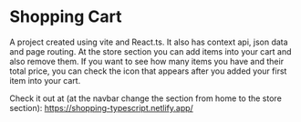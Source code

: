 # Shopping Cart
A project created using vite and React.ts. It also has context api, json data and page routing. At the store section you can add items into your cart and also remove them. If you want to see how many items you have and their total price, you can check the icon that appears after you added your first item into your cart.

Check it out at (at the navbar change the section from home to the store section): https://shopping-typescript.netlify.app/
